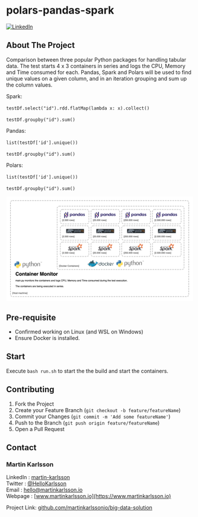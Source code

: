 # polars-pandas-spark

<!--
*** Written by Martin Karlsson
*** www.martinkarlsson.io
-->

[![LinkedIn][linkedin-shield]][linkedin-url]


<!-- ABOUT THE PROJECT -->
## About The Project

Comparison between three popular Python packages for handling tabular data.
The test starts 4 x 3 containers in series and logs the CPU, Memory and Time consumed for each.
Pandas, Spark and Polars will be used to find unique values on a given column, and in an iteration grouping and sum up the column values.

Spark:

`testDf.select("id").rdd.flatMap(lambda x: x).collect()`

`testDf.groupby("id").sum()`


Pandas:

`list(testDf['id'].unique())`

`testDf.groupby("id").sum()`


Polars:

`list(testDf['id'].unique())`

`testDf.groupby("id").sum()`


![Architecture overview][arch]

## Pre-requisite
- Confirmed working on Linux (and WSL on Windows)
- Ensure Docker is installed.

## Start

Execute `bash run.sh` to start the the build and start the containers.

<!-- CONTRIBUTING -->
## Contributing

1. Fork the Project
2. Create your Feature Branch (`git checkout -b feature/featureName`)
3. Commit your Changes (`git commit -m 'Add some featureName'`)
4. Push to the Branch (`git push origin feature/featureName`)
5. Open a Pull Request


<!-- CONTACT -->
## Contact

### Martin Karlsson

LinkedIn : [martin-karlsson][linkedin-url] \
Twitter : [@HelloKarlsson](https://twitter.com/HelloKarlsson) \
Email : hello@martinkarlsson.io \
Webpage : [www.martinkarlsson.io](https://www.martinkarlsson.io)


Project Link: [github.com/martinkarlssonio/big-data-solution](https://github.com/martinkarlssonio/big-data-solution)


<!-- MARKDOWN LINKS & IMAGES -->
[linkedin-shield]: https://img.shields.io/badge/-LinkedIn-black.svg?style=for-the-badge&logo=linkedin&colorB=555
[linkedin-url]: https://linkedin.com/in/martin-karlsson
[arch]: arch.png